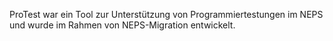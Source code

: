 ProTest war ein Tool zur Unterstützung von Programmiertestungen im NEPS und wurde im Rahmen von NEPS-Migration entwickelt. 
<!---
Detaillierte Anweisungen zum Download, zur Einrichtung und zur Benutzung von ProTest befinden sich im [Wiki](https://github.com/dietzste/ProTest/wiki).
-->
